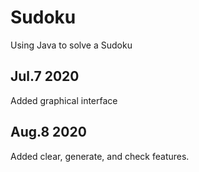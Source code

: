 # Sudoku
Using Java to solve a Sudoku
## Jul.7 2020
Added graphical interface
## Aug.8 2020
Added clear, generate, and check features.

